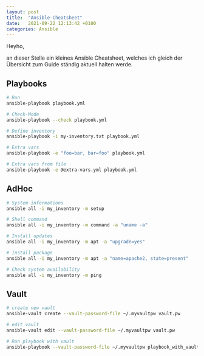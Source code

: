 ```yaml
---
layout: post
title:  "Ansible-Cheatsheet"
date:   2021-09-22 12:13:42 +0100
categories: Ansible
---
```


Heyho,

an dieser Stelle ein kleines Ansible Cheatsheet, welches ich gleich der Übersicht zum Guide ständig aktuell halten werde.

## Playbooks
``` bash
# Run
ansible-playbook playbook.yml

# Check-Mode
ansible-playbook --check playbook.yml

# Define inventory
ansible-playbook -i my-inventory.txt playbook.yml

# Extra vars
ansible-playbook -e "foo=bar, bar=foo" playbook.yml

# Extra vars from file
ansible-playbook -e @extra-vars.yml playbook.yml
```

## AdHoc
``` bash
# System informations
ansible all -i my_inventory -m setup

# Shell command
ansible all -i my_inventory -m command -a "uname -a"

# Install updates
ansible all -i my_inventory -m apt -a "upgrade=yes"

# Install package
ansible all -i my_inventory -m apt -a "name=apache2, state=present"

# Check system availability
ansible all -i my_inventory -m ping

```

## Vault
``` bash
# create new vault
ansible-vault create --vault-password-file ~/.myvaultpw vault.pw

# edit vault
ansible-vault edit --vault-password-file ~/.myvaultpw vault.pw

# Run playbook with vault
ansible-playbook --vault-password-file ~/.myvaultpw playbook_with_vault_secrets.yml
```
